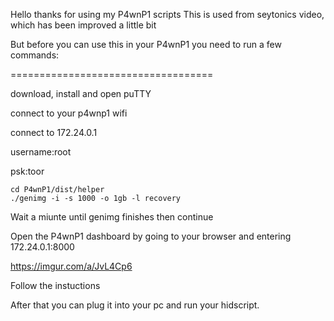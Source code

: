 Hello thanks for using my P4wnP1 scripts
This is used from seytonics video, which has been improved a little bit

But before you can use this in your P4wnP1 you need to run a few commands:


===================================


download, install and open puTTY

connect to your p4wnp1 wifi

connect to 172.24.0.1

username:root

psk:toor

	cd P4wnP1/dist/helper
	./genimg -i -s 1000 -o 1gb -l recovery
	
Wait a miunte until genimg finishes then continue

Open the P4wnP1 dashboard by going to your browser and entering 172.24.0.1:8000


https://imgur.com/a/JvL4Cp6

Follow the instuctions


After that you can plug it into your pc and run your hidscript.